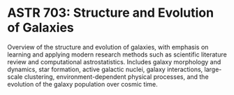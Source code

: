 # ASTR 703: Structure and Evolution of Galaxies

Overview of the structure and evolution of galaxies, with emphasis on learning and applying modern research methods such as scientific literature review and computational astrostatistics. Includes galaxy morphology and dynamics, star formation, active galactic nuclei, galaxy interactions, large-scale clustering, environment-dependent physical processes, and the evolution of the galaxy population over cosmic time.